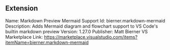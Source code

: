 ## Extension
Name: Markdown Preview Mermaid Support
Id: bierner.markdown-mermaid
Description: Adds Mermaid diagram and flowchart support to VS Code's builtin markdown preview
Version: 1.27.0
Publisher: Matt Bierner
VS Marketplace Link: https://marketplace.visualstudio.com/items?itemName=bierner.markdown-mermaid